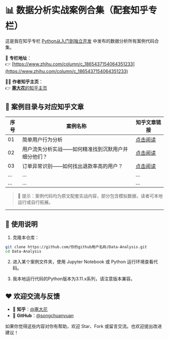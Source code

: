 # 📊 数据分析实战案例合集（配套知乎专栏）

这是我在知乎专栏 [Python从入门到独立开发](https://www.zhihu.com/column/c_1865437154064351233) 中发布的数据分析所有案例代码合集。

📌 **专栏地址**：  
👉 [https://www.zhihu.com/column/c_1865437154064351233](https://www.zhihu.com/column/c_1865437154064351233)

👩‍💻 **作者知乎主页**：  
👉 [**塞大花**的知乎主页](https://www.zhihu.com/people/song-yuan-95-19)


## 📖 案例目录与对应知乎文章

| 序号 | 案例名称     | 知乎文章链接                                         |
| -- | -------- | ---------------------------------------------- |
| 01 | 简单用户行为分析 | [点击阅读](https://zhuanlan.zhihu.com/p/1921203871184822676) |
| 02 | 用户流失分析实战——如何精准找到沉默用户并细分他们？ | [点击阅读](https://zhuanlan.zhihu.com/p/1921517345765070470) |
| 03 | 订单异常识别——如何找出退款率高的用户？   | [点击阅读](https://zhuanlan.zhihu.com/p/1922074529318023579) |
| … | … | …  |
| …  | …        | … |                                             |

> 📌 提示：案例代码均为原文配套实战内容，部分包含模拟数据，读者可本地运行或自行拓展。

---

## 🚀 使用说明

1. 克隆本仓库：

```bash
git clone https://github.com/你的github用户名称/Data-Analysis.git
cd Data-Analysis
```

2. 进入某个案例文件夹，使用 Jupyter Notebook 或 Python 运行环境查看代码。

3. 我本地运行代码的Python版本为3.11.x系列，请注意版本兼容。


## ❤️ 欢迎交流与反馈

* 📮 **知乎**：[@塞大花](https://www.zhihu.com/people/song-yuan-95-19)
* 🐙 **GitHub**：[@songchuanyuan](https://github.com/songchuangyuan)

如果你觉得这些内容对你有帮助，欢迎 Star、Fork 或留言交流。也欢迎提出改进建议！

